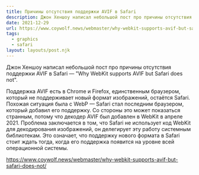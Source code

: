 ```yaml
---
title: Причины отсутствия поддержки AVIF в Safari
description: Джон Хеншоу написал небольшой пост про причины отсутствия поддержки AVIF в Safari
date: 2021-12-29
url: https://www.coywolf.news/webmaster/why-webkit-supports-avif-but-safari-does-not/
tags:
  - graphics 
  - safari
layout: layouts/post.njk
---
```

Джон Хеншоу написал небольшой пост про причины отсутствия поддержки AVIF в Safari — "Why WebKit supports AVIF but Safari does not".

Поддержка AVIF есть в Chrome и Firefox, единственным браузером, который не поддерживает новый формат изображений, остаётся Safari. Похожая ситуация была с WebP — Safari стал последним браузером, который добавил его поддержку. Со стороны это может показаться странным, потому что декодер AVIF был добавлен в WebKit в апреле 2021. Проблема заключается в том, что Safari не использует код WebKit для декодирования изображений, он делегирует эту работу системным библиотекам. Это означает, что поддержку нового формата в Safari стоит ждать тогда, когда его поддержка появится на уровне всей операционной системы.

https://www.coywolf.news/webmaster/why-webkit-supports-avif-but-safari-does-not/
